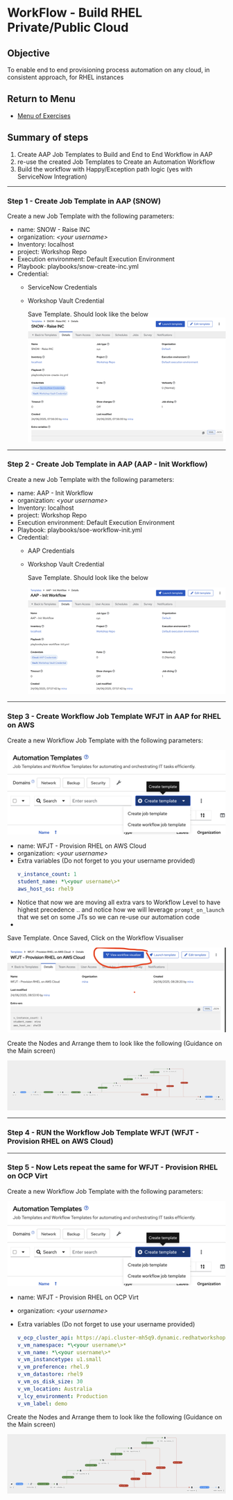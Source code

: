 # WorkFlow - Build RHEL Private/Public Cloud

## Objective

To enable end to end provisioning process automation on any cloud, in consistent approach, for RHEL instances


## Return to Menu

 - [Menu of Exercises](../README.md)

## Summary of steps
    
1. Create AAP Job Templates to Build  and End to End Workflow in AAP
2. re-use the created Job Templates to Create an Automation Workflow
3. Build the workflow with Happy/Exception path logic (yes with ServiceNow Integration)


---

### Step 1 - Create Job Template in AAP (SNOW)

Create a new Job Template with the following parameters:

* name: SNOW - Raise INC
* organization: *\<your username\>*
* Inventory: localhost
* project: Workshop Repo
* Execution environment: Default Execution Environment
* Playbook: playbooks/snow-create-inc.yml
* Credential: 
  * ServiceNow Credentials
  * Workshop Vault Credential


    Save Template. Should look like the below 
    ![alt text](image.png)

---

### Step 2 - Create Job Template in AAP (AAP - Init Workflow)

Create a new Job Template with the following parameters:

* name: AAP - Init Workflow
* organization: *\<your username\>*
* Inventory: localhost
* project: Workshop Repo
* Execution environment: Default Execution Environment
* Playbook: playbooks/soe-workflow-init.yml
* Credential: 
  * AAP Credentials
  * Workshop Vault Credential


    Save Template. Should look like the below 


    ![alt text](image-1.png)

---

### Step 3 - Create Workflow Job Template WFJT in AAP for RHEL on AWS

Create a new Workflow Job Template with the following parameters:

  ![alt text](image-2.png)

* name: WFJT - Provision RHEL on AWS Cloud
* organization: *\<your username\>*
* Extra variables (Do not forget to you your username provided)
    ```yaml
    v_instance_count: 1
    student_name: *\<your username\>*
    aws_host_os: rhel9
    ```
*  Notice that now we are moving all extra vars to Workflow Level to have highest precedence .. and notice how we will leverage `prompt_on_launch` that we set on some JTs so we can re-use our automation code
*

  Save Template. Once Saved, Click on the Workflow Visualiser 

  ![alt text](image-3.png)


 Create the Nodes and Arrange them to look like the following (Guidance on the Main screen)



![alt text](image-5.png)

---

### Step 4 - RUN the Workflow Job Template WFJT (WFJT - Provision RHEL on AWS Cloud)

---


### Step 5 - Now Lets repeat the same for WFJT - Provision RHEL on OCP Virt

Create a new Workflow Job Template with the following parameters:

  ![alt text](image-2.png)

* name: WFJT - Provision RHEL on OCP Virt
* organization: *\<your username\>*
* Extra variables (Do not forget to use your username provided)

    ```yaml
    v_ocp_cluster_api: https://api.cluster-mh5q9.dynamic.redhatworkshops.io:6443
    v_vm_namespace: *\<your username\>*
    v_vm_name: *\<your username\>*
    v_vm_instancetype: u1.small
    v_vm_preference: rhel.9
    v_vm_datastore: rhel9
    v_vm_os_disk_size: 30
    v_vm_location: Australia
    v_lcy_environment: Production
    v_vm_label: demo
    ```


 Create the Nodes and Arrange them to look like the following (Guidance on the Main screen)

  ![alt text](image-6.png)
